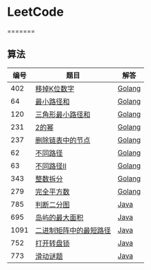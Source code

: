# LeetCode
=======


## 算法

| 编号 | 题目 | 解答 | 
| --- | --- | --- |
| 402 | [移掉K位数字](https://leetcode-cn.com/problems/remove-k-digits/) | [Golang](./algorithms/golang/402/removeKdigits.go) |
| 64 | [最小路径和](https://leetcode-cn.com/problems/minimum-path-sum/) | [Golang](./algorithms/golang/64/minPathSum.go) |
| 120 | [三角形最小路径和](https://leetcode-cn.com/problems/triangle/) | [Golang](./algorithms/golang/120/minimumTotal.go) |
| 231 | [2的幂](https://leetcode-cn.com/problems/power-of-two/) | [Golang](./algorithms/golang/231/isPowerOfTwo.go) |
| 237 | [删除链表中的节点](https://leetcode-cn.com/problems/delete-node-in-a-linked-list/) | [Golang](./algorithms/golang/237/deleteNode.go) |
| 62 | [不同路径](https://leetcode-cn.com/problems/unique-paths/) | [Golang](./algorithms/golang/62/uniquePaths.go) |
| 63 | [不同路径II](https://leetcode-cn.com/problems/unique-paths-ii/) | [Golang](./algorithms/golang/63/uniquePathsWithObstacles.go) |
| 343 | [整数拆分](https://leetcode-cn.com/problems/integer-break/) | [Golang](./algorithms/golang/343/integerBreak.go) |
| 279 | [完全平方数](https://leetcode-cn.com/problems/perfect-squares/) | [Golang](./algorithms/golang/279/numSquares.go) |
| 785 | [判断二分图](https://leetcode-cn.com/problems/is-graph-bipartite/) | [Java](./algorithms/java/785/Solution.java) |
| 695 | [岛屿的最大面积](https://leetcode-cn.com/problems/max-area-of-island/) | [Java](./algorithms/java/695/Solution.java) |
| 1091 | [二进制矩阵中的最短路径](https://leetcode-cn.com/problems/shortest-path-in-binary-matrix/) | [Java](./algorithms/java/1091/Solution.java) |
| 752 | [打开转盘锁](https://leetcode-cn.com/problems/open-the-lock/) | [Java](./algorithms/java/752/Solution.java) |
| 773 | [滑动谜题](https://leetcode-cn.com/problems/sliding-puzzle/) | [Java](./algorithms/java/773/Solution.java) |
